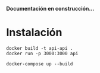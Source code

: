 **Documentación en construcción...**

# Instalación
```
docker build -t api-api .
docker run -p 3000:3000 api

docker-compose up --build
```